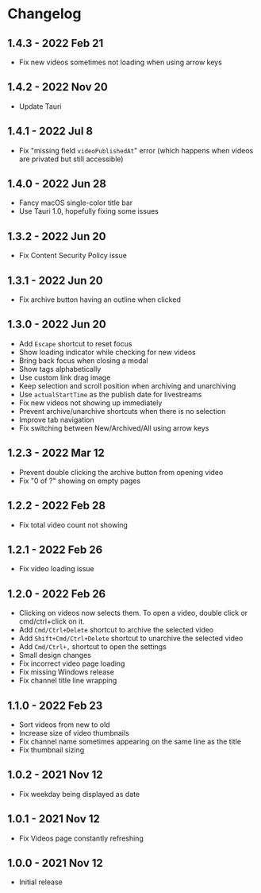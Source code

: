 # Changelog

## 1.4.3 - 2022 Feb 21
- Fix new videos sometimes not loading when using arrow keys

## 1.4.2 - 2022 Nov 20
- Update Tauri

## 1.4.1 - 2022 Jul 8
- Fix "missing field `videoPublishedAt`" error (which happens when videos are privated but still accessible)

## 1.4.0 - 2022 Jun 28
- Fancy macOS single-color title bar
- Use Tauri 1.0, hopefully fixing some issues

## 1.3.2 - 2022 Jun 20
- Fix Content Security Policy issue

## 1.3.1 - 2022 Jun 20
- Fix archive button having an outline when clicked

## 1.3.0 - 2022 Jun 20
- Add `Escape` shortcut to reset focus
- Show loading indicator while checking for new videos
- Bring back focus when closing a modal
- Show tags alphabetically
- Use custom link drag image
- Keep selection and scroll position when archiving and unarchiving
- Use `actualStartTime` as the publish date for livestreams
- Fix new videos not showing up immediately
- Prevent archive/unarchive shortcuts when there is no selection
- Improve tab navigation
- Fix switching between New/Archived/All using arrow keys

## 1.2.3 - 2022 Mar 12
- Prevent double clicking the archive button from opening video
- Fix "0 of ?" showing on empty pages

## 1.2.2 - 2022 Feb 28
- Fix total video count not showing

## 1.2.1 - 2022 Feb 26
- Fix video loading issue

## 1.2.0 - 2022 Feb 26
- Clicking on videos now selects them. To open a video, double click or cmd/ctrl+click on it.
- Add `Cmd/Ctrl+Delete` shortcut to archive the selected video
- Add `Shift+Cmd/Ctrl+Delete` shortcut to unarchive the selected video
- Add `Cmd/Ctrl+,` shortcut to open the settings
- Small design changes
- Fix incorrect video page loading
- Fix missing Windows release
- Fix channel title line wrapping

## 1.1.0 - 2022 Feb 23
- Sort videos from new to old
- Increase size of video thumbnails
- Fix channel name sometimes appearing on the same line as the title
- Fix thumbnail sizing

## 1.0.2 - 2021 Nov 12
- Fix weekday being displayed as date

## 1.0.1 - 2021 Nov 12
- Fix Videos page constantly refreshing

## 1.0.0 - 2021 Nov 12
- Initial release
